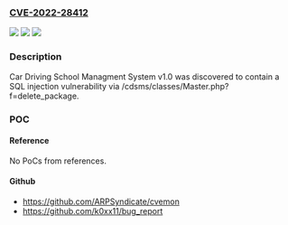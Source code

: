 ### [CVE-2022-28412](https://cve.mitre.org/cgi-bin/cvename.cgi?name=CVE-2022-28412)
![](https://img.shields.io/static/v1?label=Product&message=n%2Fa&color=blue)
![](https://img.shields.io/static/v1?label=Version&message=n%2Fa&color=blue)
![](https://img.shields.io/static/v1?label=Vulnerability&message=n%2Fa&color=brighgreen)

### Description

Car Driving School Managment System v1.0 was discovered to contain a SQL injection vulnerability via /cdsms/classes/Master.php?f=delete_package.

### POC

#### Reference
No PoCs from references.

#### Github
- https://github.com/ARPSyndicate/cvemon
- https://github.com/k0xx11/bug_report

